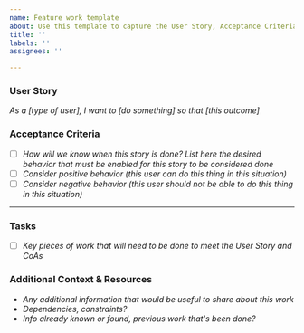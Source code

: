 ```yaml
---
name: Feature work template
about: Use this template to capture the User Story, Acceptance Criteria, and Tasks associated with feature work
title: ''
labels: ''
assignees: ''

---
```


### User Story
_As a [type of user], I want to [do something] so that [this outcome]_

### Acceptance Criteria
- [ ] _How will we know when this story is done?  List here the desired behavior that must be enabled for this story to be considered done_
- [ ] _Consider positive behavior (this user can do this thing in this situation)_
- [ ] _Consider negative behavior (this user should not be able to do this thing in this situation)_

-----------------------------------------

### Tasks
- [ ] _Key pieces of work that will need to be done to meet the User Story and CoAs_

### Additional Context & Resources
* _Any additional information that would be useful to share about this work_
* _Dependencies, constraints?_
* _Info already known or found, previous work that's been done?_
